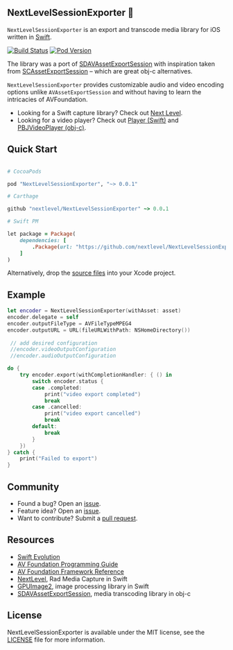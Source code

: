 
## NextLevelSessionExporter 🔄

`NextLevelSessionExporter` is an export and transcode media library for iOS written in [Swift](https://developer.apple.com/swift/).

[![Build Status](https://travis-ci.org/NextLevel/NextLevelSessionExporter.svg?branch=master)](https://travis-ci.org/NextLevel/NextLevelSessionExporter) [![Pod Version](https://img.shields.io/cocoapods/v/NextLevelSessionExporter.svg?style=flat)](http://cocoadocs.org/docsets/NextLevelSessionExporter/)

The library was a port of [SDAVAssetExportSession](https://github.com/rs/SDAVAssetExportSession) with inspiration taken from [SCAssetExportSession](https://github.com/rFlex/SCRecorder/blob/master/Library/Sources/SCAssetExportSession.h) – which are great obj-c alternatives.

`NextLevelSessionExporter` provides customizable audio and video encoding options unlike `AVAssetExportSession` and without having to learn the intricacies of AVFoundation.

- Looking for a Swift capture library? Check out [Next Level](https://github.com/NextLevel/NextLevel).
- Looking for a video player? Check out [Player (Swift)](https://github.com/piemonte/player) and [PBJVideoPlayer (obj-c)](https://github.com/piemonte/PBJVideoPlayer).

## Quick Start

```ruby

# CocoaPods

pod "NextLevelSessionExporter", "~> 0.0.1"

# Carthage

github "nextlevel/NextLevelSessionExporter" ~> 0.0.1

# Swift PM

let package = Package(
    dependencies: [
        .Package(url: "https://github.com/nextlevel/NextLevelSessionExporter", majorVersion: 0)
    ]
)

```

Alternatively, drop the [source files](https://github.com/NextLevel/NextLevelSessionExporter/tree/master/Sources) into your Xcode project.

## Example

``` Swift
let encoder = NextLevelSessionExporter(withAsset: asset)
encoder.delegate = self
encoder.outputFileType = AVFileTypeMPEG4
encoder.outputURL = URL(fileURLWithPath: NSHomeDirectory())
 
 // add desired configuration
 //encoder.videoOutputConfiguration
 //encoder.audioOutputConfiguration

do {
    try encoder.export(withCompletionHandler: { () in                
        switch encoder.status {
        case .completed:
            print("video export completed")
            break
        case .cancelled:
            print("video export cancelled")
            break
        default:
            break
        }
    })
} catch {
    print("Failed to export")
}
```

## Community

- Found a bug? Open an [issue](https://github.com/NextLevel/NextLevelSessionExporter/issues).
- Feature idea? Open an [issue](https://github.com/NextLevel/NextLevelSessionExporter/issues).
- Want to contribute? Submit a [pull request](https://github.com/NextLevel/NextLevelSessionExporter/pulls).

## Resources

* [Swift Evolution](https://github.com/apple/swift-evolution)
* [AV Foundation Programming Guide](https://developer.apple.com/library/ios/documentation/AudioVideo/Conceptual/AVFoundationPG/Articles/00_Introduction.html)
* [AV Foundation Framework Reference](https://developer.apple.com/library/ios/documentation/AVFoundation/Reference/AVFoundationFramework/)
* [NextLevel](https://github.com/NextLevel/NextLevel), Rad Media Capture in Swift
* [GPUImage2](https://github.com/BradLarson/GPUImage2), image processing library in Swift
* [SDAVAssetExportSession](https://github.com/rs/SDAVAssetExportSession), media transcoding library in obj-c

## License

NextLevelSessionExporter is available under the MIT license, see the [LICENSE](https://github.com/NextLevel/NextLevelSessionExporter/blob/master/LICENSE) file for more information.
